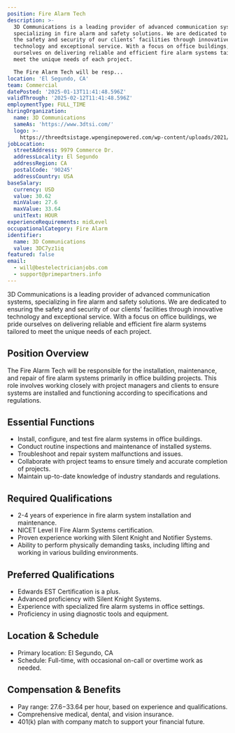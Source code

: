 ```yaml
---
position: Fire Alarm Tech
description: >-
  3D Communications is a leading provider of advanced communication systems,
  specializing in fire alarm and safety solutions. We are dedicated to ensuring
  the safety and security of our clients’ facilities through innovative
  technology and exceptional service. With a focus on office buildings, we pride
  ourselves on delivering reliable and efficient fire alarm systems tailored to
  meet the unique needs of each project.

  The Fire Alarm Tech will be resp...
location: 'El Segundo, CA'
team: Commercial
datePosted: '2025-01-13T11:41:48.596Z'
validThrough: '2025-02-12T11:41:48.596Z'
employmentType: FULL_TIME
hiringOrganization:
  name: 3D Communications
  sameAs: 'https://www.3dtsi.com/'
  logo: >-
    https://threedtsistage.wpenginepowered.com/wp-content/uploads/2021/01/logo-default.png
jobLocation:
  streetAddress: 9979 Commerce Dr.
  addressLocality: El Segundo
  addressRegion: CA
  postalCode: '90245'
  addressCountry: USA
baseSalary:
  currency: USD
  value: 30.62
  minValue: 27.6
  maxValue: 33.64
  unitText: HOUR
experienceRequirements: midLevel
occupationalCategory: Fire Alarm
identifier:
  name: 3D Communications
  value: 3DC7yz1iq
featured: false
email:
  - will@bestelectricianjobs.com
  - support@primepartners.info
---
```



3D Communications is a leading provider of advanced communication systems, specializing in fire alarm and safety solutions. We are dedicated to ensuring the safety and security of our clients’ facilities through innovative technology and exceptional service. With a focus on office buildings, we pride ourselves on delivering reliable and efficient fire alarm systems tailored to meet the unique needs of each project.

## Position Overview
The Fire Alarm Tech will be responsible for the installation, maintenance, and repair of fire alarm systems primarily in office building projects. This role involves working closely with project managers and clients to ensure systems are installed and functioning according to specifications and regulations.

## Essential Functions
- Install, configure, and test fire alarm systems in office buildings.
- Conduct routine inspections and maintenance of installed systems.
- Troubleshoot and repair system malfunctions and issues.
- Collaborate with project teams to ensure timely and accurate completion of projects.
- Maintain up-to-date knowledge of industry standards and regulations.

## Required Qualifications
- 2-4 years of experience in fire alarm system installation and maintenance.
- NICET Level II Fire Alarm Systems certification.
- Proven experience working with Silent Knight and Notifier Systems.
- Ability to perform physically demanding tasks, including lifting and working in various building environments.

## Preferred Qualifications
- Edwards EST Certification is a plus.
- Advanced proficiency with Silent Knight Systems.
- Experience with specialized fire alarm systems in office settings.
- Proficiency in using diagnostic tools and equipment.

## Location & Schedule
- Primary location: El Segundo, CA
- Schedule: Full-time, with occasional on-call or overtime work as needed.

## Compensation & Benefits
- Pay range: $27.6-$33.64 per hour, based on experience and qualifications.
- Comprehensive medical, dental, and vision insurance.
- 401(k) plan with company match to support your financial future.
